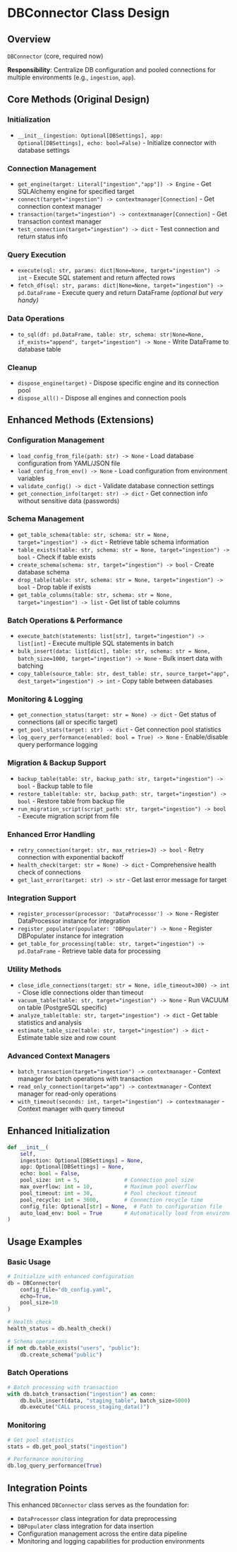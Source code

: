# DBConnector Class Design

## Overview
`DBConnector` (core, required now)

**Responsibility**: Centralize DB configuration and pooled connections for multiple environments (e.g., `ingestion`, `app`).

## Core Methods (Original Design)

### Initialization
* `__init__(ingestion: Optional[DBSettings], app: Optional[DBSettings], echo: bool=False)` - Initialize connector with database settings

### Connection Management
* `get_engine(target: Literal["ingestion","app"]) -> Engine` - Get SQLAlchemy engine for specified target
* `connect(target="ingestion") -> contextmanager[Connection]` - Get connection context manager
* `transaction(target="ingestion") -> contextmanager[Connection]` - Get transaction context manager
* `test_connection(target="ingestion") -> dict` - Test connection and return status info

### Query Execution
* `execute(sql: str, params: dict|None=None, target="ingestion") -> int` - Execute SQL statement and return affected rows
* `fetch_df(sql: str, params: dict|None=None, target="ingestion") -> pd.DataFrame` - Execute query and return DataFrame *(optional but very handy)*

### Data Operations
* `to_sql(df: pd.DataFrame, table: str, schema: str|None=None, if_exists="append", target="ingestion") -> None` - Write DataFrame to database table

### Cleanup
* `dispose_engine(target)` - Dispose specific engine and its connection pool
* `dispose_all()` - Dispose all engines and connection pools

## Enhanced Methods (Extensions)

### Configuration Management
* `load_config_from_file(path: str) -> None` - Load database configuration from YAML/JSON file
* `load_config_from_env() -> None` - Load configuration from environment variables
* `validate_config() -> dict` - Validate database connection settings
* `get_connection_info(target: str) -> dict` - Get connection info without sensitive data (passwords)

### Schema Management
* `get_table_schema(table: str, schema: str = None, target="ingestion") -> dict` - Retrieve table schema information
* `table_exists(table: str, schema: str = None, target="ingestion") -> bool` - Check if table exists
* `create_schema(schema: str, target="ingestion") -> bool` - Create database schema
* `drop_table(table: str, schema: str = None, target="ingestion") -> bool` - Drop table if exists
* `get_table_columns(table: str, schema: str = None, target="ingestion") -> list` - Get list of table columns

### Batch Operations & Performance
* `execute_batch(statements: list[str], target="ingestion") -> list[int]` - Execute multiple SQL statements in batch
* `bulk_insert(data: list[dict], table: str, schema: str = None, batch_size=1000, target="ingestion") -> None` - Bulk insert data with batching
* `copy_table(source_table: str, dest_table: str, source_target="app", dest_target="ingestion") -> int` - Copy table between databases

### Monitoring & Logging
* `get_connection_status(target: str = None) -> dict` - Get status of connections (all or specific target)
* `get_pool_stats(target: str) -> dict` - Get connection pool statistics
* `log_query_performance(enabled: bool = True) -> None` - Enable/disable query performance logging

### Migration & Backup Support
* `backup_table(table: str, backup_path: str, target="ingestion") -> bool` - Backup table to file
* `restore_table(table: str, backup_path: str, target="ingestion") -> bool` - Restore table from backup file
* `run_migration_script(script_path: str, target="ingestion") -> bool` - Execute migration script from file

### Enhanced Error Handling
* `retry_connection(target: str, max_retries=3) -> bool` - Retry connection with exponential backoff
* `health_check(target: str = None) -> dict` - Comprehensive health check of connections
* `get_last_error(target: str) -> str` - Get last error message for target

### Integration Support
* `register_processor(processor: 'DataProcessor') -> None` - Register DataProcessor instance for integration
* `register_populater(populater: 'DBPopulater') -> None` - Register DBPopulater instance for integration
* `get_table_for_processing(table: str, target="ingestion") -> pd.DataFrame` - Retrieve table data for processing

### Utility Methods
* `close_idle_connections(target: str = None, idle_timeout=300) -> int` - Close idle connections older than timeout
* `vacuum_table(table: str, target="ingestion") -> None` - Run VACUUM on table (PostgreSQL specific)
* `analyze_table(table: str, target="ingestion") -> dict` - Get table statistics and analysis
* `estimate_table_size(table: str, target="ingestion") -> dict` - Estimate table size and row count

### Advanced Context Managers
* `batch_transaction(target="ingestion") -> contextmanager` - Context manager for batch operations with transaction
* `read_only_connection(target="app") -> contextmanager` - Context manager for read-only operations
* `with_timeout(seconds: int, target="ingestion") -> contextmanager` - Context manager with query timeout

## Enhanced Initialization

```python
def __init__(
    self,
    ingestion: Optional[DBSettings] = None,
    app: Optional[DBSettings] = None,
    echo: bool = False,
    pool_size: int = 5,              # Connection pool size
    max_overflow: int = 10,          # Maximum pool overflow
    pool_timeout: int = 30,          # Pool checkout timeout
    pool_recycle: int = 3600,        # Connection recycle time
    config_file: Optional[str] = None,  # Path to configuration file
    auto_load_env: bool = True       # Automatically load from environment
)
```

## Usage Examples

### Basic Usage
```python
# Initialize with enhanced configuration
db = DBConnector(
    config_file="db_config.yaml",
    echo=True,
    pool_size=10
)

# Health check
health_status = db.health_check()

# Schema operations
if not db.table_exists("users", "public"):
    db.create_schema("public")
```

### Batch Operations
```python
# Batch processing with transaction
with db.batch_transaction("ingestion") as conn:
    db.bulk_insert(data, "staging_table", batch_size=5000)
    db.execute("CALL process_staging_data()")
```

### Monitoring
```python
# Get pool statistics
stats = db.get_pool_stats("ingestion")

# Performance monitoring
db.log_query_performance(True)
```

## Integration Points

This enhanced `DBConnector` class serves as the foundation for:
- `DataProcessor` class integration for data preprocessing
- `DBPopulater` class integration for data insertion
- Configuration management across the entire data pipeline
- Monitoring and logging capabilities for production environments